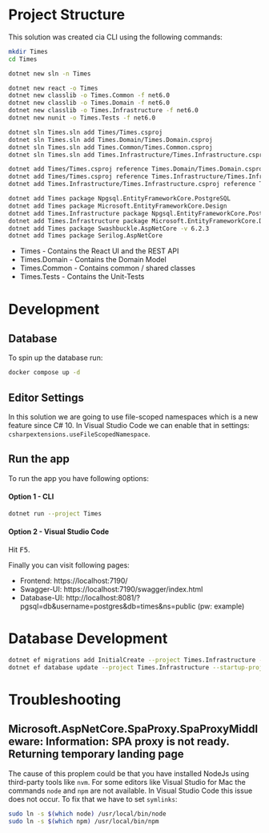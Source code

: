 # Project Structure
This solution was created cia CLI using the following commands:
```sh
mkdir Times
cd Times

dotnet new sln -n Times

dotnet new react -o Times
dotnet new classlib -o Times.Common -f net6.0
dotnet new classlib -o Times.Domain -f net6.0
dotnet new classlib -o Times.Infrastructure -f net6.0
dotnet new nunit -o Times.Tests -f net6.0

dotnet sln Times.sln add Times/Times.csproj
dotnet sln Times.sln add Times.Domain/Times.Domain.csproj
dotnet sln Times.sln add Times.Common/Times.Common.csproj
dotnet sln Times.sln add Times.Infrastructure/Times.Infrastructure.csproj

dotnet add Times/Times.csproj reference Times.Domain/Times.Domain.csproj
dotnet add Times/Times.csproj reference Times.Infrastructure/Times.Infrastructure.csproj
dotnet add Times.Infrastructure/Times.Infrastructure.csproj reference Times.Domain/Times.Domain.csproj

dotnet add Times package Npgsql.EntityFrameworkCore.PostgreSQL
dotnet add Times package Microsoft.EntityFrameworkCore.Design
dotnet add Times.Infrastructure package Npgsql.EntityFrameworkCore.PostgreSQL
dotnet add Times.Infrastructure package Microsoft.EntityFrameworkCore.Design
dotnet add Times package Swashbuckle.AspNetCore -v 6.2.3
dotnet add Times package Serilog.AspNetCore
```

* Times - Contains the React UI and the REST API
* Times.Domain - Contains the Domain Model
* Times.Common - Contains common / shared classes
* Times.Tests - Contains the Unit-Tests

# Development
## Database
To spin up the database run:
```sh
docker compose up -d
```
## Editor Settings
In this solution we are going to use file-scoped namespaces which is a new feature since C# 10.
In Visual Studio Code we can enable that in settings: `csharpextensions.useFileScopedNamespace`.
## Run the app
To run the app you have following options:
#### Option 1 - CLI
```sh
dotnet run --project Times
```
#### Option 2 - Visual Studio Code
Hit <kbd>F5</kbd>.

Finally you can visit following pages:
* Frontend: https://localhost:7190/
* Swagger-UI: https://localhost:7190/swagger/index.html
* Database-UI: http://localhost:8081/?pgsql=db&username=postgres&db=times&ns=public (pw: example)
# Database Development
```sh
dotnet ef migrations add InitialCreate --project Times.Infrastructure --startup-project Times
dotnet ef database update --project Times.Infrastructure --startup-project Times
```

# Troubleshooting
## Microsoft.AspNetCore.SpaProxy.SpaProxyMiddleware: Information: SPA proxy is not ready. Returning temporary landing page
The cause of this proplem could be that you have installed NodeJs using third-party tools like `nvm`. For some editors like Visual Studio for Mac the commands `node` and `npm` are not available. In Visual Studio Code this issue does not occur. To fix that we have to set `symlinks`:
```sh
sudo ln -s $(which node) /usr/local/bin/node
sudo ln -s $(which npm) /usr/local/bin/npm
```